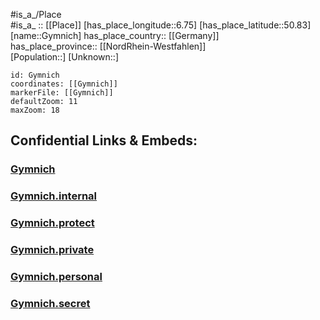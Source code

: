 ﻿---
location: [50.83,6.75] 
mapzoom: [7,12] 
mapmarker: city 
type: City
tags:
- geo/City


SpocWebEntityId: 30653
isDeleted: false
confidential: public

---
#is_a_/Place  
#is_a_ :: [[Place]] 
[has_place_longitude::6.75] 
[has_place_latitude::50.83] 
[name::Gymnich] 
has_place_country:: [[Germany]]  
has_place_province:: [[NordRhein-Westfahlen]]  
[Population::] 
[Unknown::] 


```leaflet
id: Gymnich
coordinates: [[Gymnich]] 
markerFile: [[Gymnich]] 
defaultZoom: 11 
maxZoom: 18
```


## Confidential Links & Embeds: 

### [Gymnich](/_public/Earth/Continent/Europe/Europe~Central/Germany/Germany~West/Nord_Rhein-Westfalen/counties~NW/Rhein-Erft-Kreis/cities~Rhein-Erft-Kreis/Erftstadt/Gymnich.md) 

### [Gymnich.internal](/_internal/Earth/Continent/Europe/Europe~Central/Germany/Germany~West/Nord_Rhein-Westfalen/counties~NW/Rhein-Erft-Kreis/cities~Rhein-Erft-Kreis/Erftstadt/Gymnich.internal.md) 

### [Gymnich.protect](/_protect/Earth/Continent/Europe/Europe~Central/Germany/Germany~West/Nord_Rhein-Westfalen/counties~NW/Rhein-Erft-Kreis/cities~Rhein-Erft-Kreis/Erftstadt/Gymnich.protect.md) 

### [Gymnich.private](/_private/Earth/Continent/Europe/Europe~Central/Germany/Germany~West/Nord_Rhein-Westfalen/counties~NW/Rhein-Erft-Kreis/cities~Rhein-Erft-Kreis/Erftstadt/Gymnich.private.md) 

### [Gymnich.personal](/_personal/Earth/Continent/Europe/Europe~Central/Germany/Germany~West/Nord_Rhein-Westfalen/counties~NW/Rhein-Erft-Kreis/cities~Rhein-Erft-Kreis/Erftstadt/Gymnich.personal.md) 

### [Gymnich.secret](/_secret/Earth/Continent/Europe/Europe~Central/Germany/Germany~West/Nord_Rhein-Westfalen/counties~NW/Rhein-Erft-Kreis/cities~Rhein-Erft-Kreis/Erftstadt/Gymnich.secret.md) 
